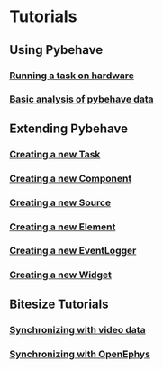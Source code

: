 # Tutorials

## Using Pybehave

### [Running a task on hardware](task_on_hardware.md)

### [Basic analysis of pybehave data]()

## Extending Pybehave

### [Creating a new Task]()

### [Creating a new Component]()

### [Creating a new Source]()

### [Creating a new Element]()

### [Creating a new EventLogger]()

### [Creating a new Widget]()

## Bitesize Tutorials

### [Synchronizing with video data]()

### [Synchronizing with OpenEphys]()

